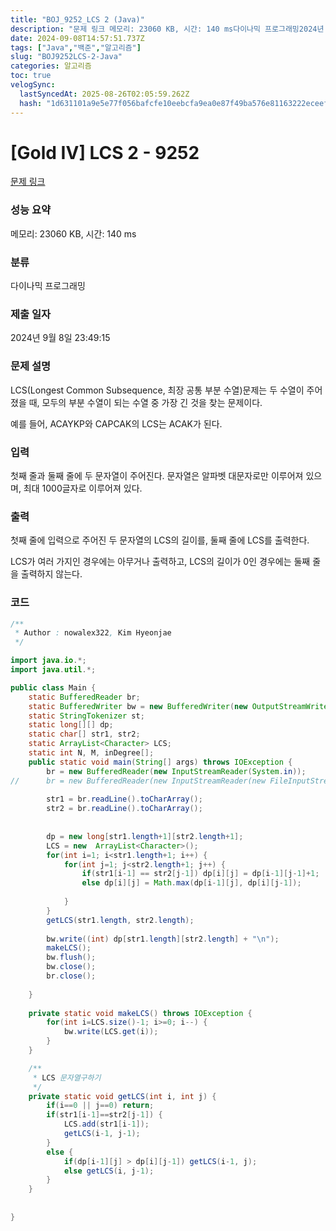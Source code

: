 ```yaml
---
title: "BOJ_9252_LCS 2 (Java)"
description: "문제 링크 메모리: 23060 KB, 시간: 140 ms다이나믹 프로그래밍2024년 9월 8일 23:49:15"
date: 2024-09-08T14:57:51.737Z
tags: ["Java","백준","알고리즘"]
slug: "BOJ9252LCS-2-Java"
categories: 알고리즘
toc: true
velogSync:
  lastSyncedAt: 2025-08-26T02:05:59.262Z
  hash: "1d631101a9e5e77f056bafcfe10eebcfa9ea0e87f49ba576e81163222eceefd7"
---
```


# [Gold IV] LCS 2 - 9252 

[문제 링크](https://www.acmicpc.net/problem/9252) 

### 성능 요약

메모리: 23060 KB, 시간: 140 ms

### 분류

다이나믹 프로그래밍

### 제출 일자

2024년 9월 8일 23:49:15

### 문제 설명

<p>LCS(Longest Common Subsequence, 최장 공통 부분 수열)문제는 두 수열이 주어졌을 때, 모두의 부분 수열이 되는 수열 중 가장 긴 것을 찾는 문제이다.</p>

<p>예를 들어, ACAYKP와 CAPCAK의 LCS는 ACAK가 된다.</p>

### 입력 

 <p>첫째 줄과 둘째 줄에 두 문자열이 주어진다. 문자열은 알파벳 대문자로만 이루어져 있으며, 최대 1000글자로 이루어져 있다.</p>

### 출력 

 <p>첫째 줄에 입력으로 주어진 두 문자열의 LCS의 길이를, 둘째 줄에 LCS를 출력한다.</p>

<p>LCS가 여러 가지인 경우에는 아무거나 출력하고, LCS의 길이가 0인 경우에는 둘째 줄을 출력하지 않는다.</p>

### 코드
```java
/**
 * Author : nowalex322, Kim Hyeonjae
 */

import java.io.*;
import java.util.*;

public class Main {
	static BufferedReader br;
	static BufferedWriter bw = new BufferedWriter(new OutputStreamWriter(System.out));
	static StringTokenizer st;
	static long[][] dp;
	static char[] str1, str2;
	static ArrayList<Character> LCS;
	static int N, M, inDegree[];
	public static void main(String[] args) throws IOException {
		br = new BufferedReader(new InputStreamReader(System.in));
//		br = new BufferedReader(new InputStreamReader(new FileInputStream("input.txt")));
		
		str1 = br.readLine().toCharArray();
		str2 = br.readLine().toCharArray();
		
		
		dp = new long[str1.length+1][str2.length+1];
		LCS = new  ArrayList<Character>();
		for(int i=1; i<str1.length+1; i++) {
			for(int j=1; j<str2.length+1; j++) {
				if(str1[i-1] == str2[j-1]) dp[i][j] = dp[i-1][j-1]+1;
				else dp[i][j] = Math.max(dp[i-1][j], dp[i][j-1]);
				
			}
		}
		getLCS(str1.length, str2.length);
		
		bw.write((int) dp[str1.length][str2.length] + "\n");
		makeLCS();
		bw.flush();
		bw.close();
		br.close();
		
	}
	
	private static void makeLCS() throws IOException {
		for(int i=LCS.size()-1; i>=0; i--) {
			bw.write(LCS.get(i));
		}
	}

	/**
	 * LCS 문자열구하기
	 */
	private static void getLCS(int i, int j) {
		if(i==0 || j==0) return;
		if(str1[i-1]==str2[j-1]) {
			LCS.add(str1[i-1]);
			getLCS(i-1, j-1);
		}
		else {
			if(dp[i-1][j] > dp[i][j-1]) getLCS(i-1, j);
			else getLCS(i, j-1);
		}
	}
	
	
}
```